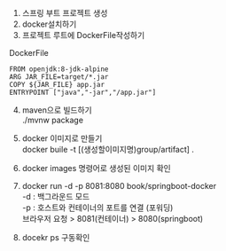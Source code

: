 1. 스프링 부트 프로젝트 생성   
2. docker설치하기   
3. 프로젝트 루트에 DockerFile작성하기  
   
DockerFile      
```
FROM openjdk:8-jdk-alpine
ARG JAR_FILE=target/*.jar
COPY ${JAR_FILE} app.jar
ENTRYPOINT ["java","-jar","/app.jar"]
```

4. maven으로 빌드하기   
./mvnw package   
   
5. docker 이미지로 만들기   
docker buile -t [(생성할이미지명)group/artifact] .   
   
6. docker images 명령어로 생성된 이미지 확인   
   
7. docker run -d -p 8081:8080 book/springboot-docker   
-d : 백그라운드 모드   
-p : 호스트와 컨테이너의 포트를 연결 (포워딩)   
브라우저 요청 > 8081(컨테이너) > 8080(springboot)   
   
8. docekr ps 구동확인
